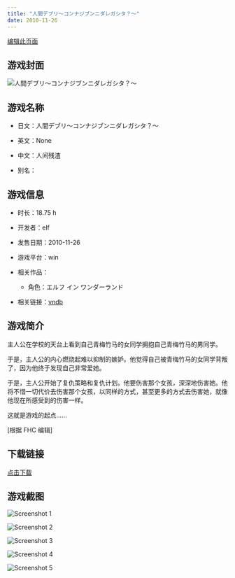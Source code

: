```yaml
---
title: "人間デブリ～コンナジブンニダレガシタ？～"
date: 2010-11-26
---
```

[编辑此页面](https://github.com/ACG-3/ADV3-source/blob/main/source/_posts/%E4%BA%BA%E9%96%93%E3%83%87%E3%83%96%E3%83%AA%EF%BD%9E%E3%82%B3%E3%83%B3%E3%83%8A%E3%82%B8%E3%83%96%E3%83%B3%E3%83%8B%E3%83%80%E3%83%AC%E3%82%AC%E3%82%B7%E3%82%BF%EF%BC%9F%EF%BD%9E.md)

## 游戏封面

![人間デブリ～コンナジブンニダレガシタ？～](https%3A//pan.timero.xyz/onedrive/img_lib_001/%E4%BA%BA%E9%96%93%E3%83%87%E3%83%96%E3%83%AA%EF%BD%9E%E3%82%B3%E3%83%B3%E3%83%8A%E3%82%B8%E3%83%96%E3%83%B3%E3%83%8B%E3%83%80%E3%83%AC%E3%82%AC%E3%82%B7%E3%82%BF%EF%BC%9F%EF%BD%9E_cover.avif)


## 游戏名称

- 日文：人間デブリ～コンナジブンニダレガシタ？～
- 英文：None
- 中文：人间残渣

- 别名：


## 游戏信息

- 时长：18.75 h
- 开发者：elf
- 发售日期：2010-11-26
- 游戏平台：win
- 相关作品：
   - 角色：エルフ イン ワンダーランド

- 相关链接：[vndb](https://vndb.org/v5519)


## 游戏简介

主人公在学校的天台上看到自己青梅竹马的女同学拥抱自己青梅竹马的男同学。

于是，主人公的内心燃烧起难以抑制的嫉妒。他觉得自己被青梅竹马的女同学背叛了，因为他终于发现自己非常爱她。

于是，主人公开始了复仇策略和复仇计划。他要伤害那个女孩，深深地伤害她。他将不惜一切代价去伤害那个女孩，以同样的方式，甚至更多的方式去伤害她，就像他现在所感受到的伤害一样。

这就是游戏的起点......

[根据 FHC 编辑]


## 下载链接

[点击下载](https://pan.timero.xyz/onedrive/adv_lib_001/%E4%BA%BA%E9%96%93%E3%83%87%E3%83%96%E3%83%AA%EF%BD%9E%E3%82%B3%E3%83%B3%E3%83%8A%E3%82%B8%E3%83%96%E3%83%B3%E3%83%8B%E3%83%80%E3%83%AC%E3%82%AC%E3%82%B7%E3%82%BF%EF%BC%9F%EF%BD%9E)


## 游戏截图


![Screenshot 1](https%3A//pan.timero.xyz/onedrive/img_lib_001/%E4%BA%BA%E9%96%93%E3%83%87%E3%83%96%E3%83%AA%EF%BD%9E%E3%82%B3%E3%83%B3%E3%83%8A%E3%82%B8%E3%83%96%E3%83%B3%E3%83%8B%E3%83%80%E3%83%AC%E3%82%AC%E3%82%B7%E3%82%BF%EF%BC%9F%EF%BD%9E_Screenshot_1.avif)

![Screenshot 2](https%3A//pan.timero.xyz/onedrive/img_lib_001/%E4%BA%BA%E9%96%93%E3%83%87%E3%83%96%E3%83%AA%EF%BD%9E%E3%82%B3%E3%83%B3%E3%83%8A%E3%82%B8%E3%83%96%E3%83%B3%E3%83%8B%E3%83%80%E3%83%AC%E3%82%AC%E3%82%B7%E3%82%BF%EF%BC%9F%EF%BD%9E_Screenshot_2.avif)

![Screenshot 3](https%3A//pan.timero.xyz/onedrive/img_lib_001/%E4%BA%BA%E9%96%93%E3%83%87%E3%83%96%E3%83%AA%EF%BD%9E%E3%82%B3%E3%83%B3%E3%83%8A%E3%82%B8%E3%83%96%E3%83%B3%E3%83%8B%E3%83%80%E3%83%AC%E3%82%AC%E3%82%B7%E3%82%BF%EF%BC%9F%EF%BD%9E_Screenshot_3.avif)

![Screenshot 4](https%3A//pan.timero.xyz/onedrive/img_lib_001/%E4%BA%BA%E9%96%93%E3%83%87%E3%83%96%E3%83%AA%EF%BD%9E%E3%82%B3%E3%83%B3%E3%83%8A%E3%82%B8%E3%83%96%E3%83%B3%E3%83%8B%E3%83%80%E3%83%AC%E3%82%AC%E3%82%B7%E3%82%BF%EF%BC%9F%EF%BD%9E_Screenshot_4.avif)

![Screenshot 5](https%3A//pan.timero.xyz/onedrive/img_lib_001/%E4%BA%BA%E9%96%93%E3%83%87%E3%83%96%E3%83%AA%EF%BD%9E%E3%82%B3%E3%83%B3%E3%83%8A%E3%82%B8%E3%83%96%E3%83%B3%E3%83%8B%E3%83%80%E3%83%AC%E3%82%AC%E3%82%B7%E3%82%BF%EF%BC%9F%EF%BD%9E_Screenshot_5.avif)


